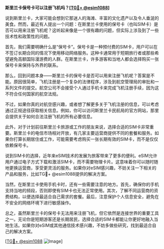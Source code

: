 **斯里兰卡保号卡可以注册飞机吗？[[TG💪+ @esim1088](https://t.me/s/esim1088)]**

说到斯里兰卡，大家可能会想到它那迷人的海滩、丰富的文化遗产以及令人垂涎的美食。然而，最近有人提出一个问题：在斯里兰卡使用的保号卡（也叫SIM卡）是否可以用来注册飞机呢？这听起来像是一个很有趣的问题，但实际上涉及到了一些技术性和政策性的问题。

首先，我们需要明确什么是“保号卡”。保号卡是一种预付费的SIM卡，用户可以在不签订长期合同的情况下使用移动网络服务。这种卡通常用于短期旅行者或那些希望避免高额国际漫游费的人群。在斯里兰卡，许多游客和当地人都会选择购买一张保号卡来保持与外界的联系。

那么，回到问题本身——斯里兰卡的保号卡是否可以用来注册飞机呢？答案是不能。原因很简单，飞机注册是一个复杂的法律程序，涉及到航空管理局的审批和一系列文件的提交。航空公司不会接受个人通过手机卡来完成飞机注册手续，因为这不符合任何国家的航空法规。

不过，如果你真的对航空感兴趣，或者想了解更多关于飞机注册的信息，可以考虑通过正规途径获取相关信息。例如，你可以访问斯里兰卡民航局的官方网站，那里会提供关于如何合法注册飞机的所有必要信息。

此外，对于计划前往斯里兰卡旅游或工作的朋友来说，选择合适的SIM卡非常重要。斯里兰卡的电信市场相对开放，有几家主要运营商提供不同的套餐和服务。如果你打算长期居住或工作，可能需要考虑购买一张长期有效的SIM卡，而不是仅仅依赖保号卡。

说到SIM卡的选择，近年来eSIM技术的发展为旅客带来了更多的便利。eSIM允许用户通过电子方式下载和激活SIM卡，而不需要物理卡片。这意味着你可以随时随地更换运营商，享受更灵活的服务。如果你对eSIM感兴趣，不妨关注一下相关的产品和服务，比如TG💪+ @esim1088提供的解决方案。

当然，在斯里兰卡使用手机卡时，还有一些需要注意的地方。首先，确保你的手机支持当地的频段，否则即使有SIM卡也无法正常使用。其次，了解不同运营商的资费结构，以便选择最适合自己需求的套餐。最后，注意保护个人信息安全，避免在不安全的网络环境下进行敏感操作。

总之，虽然斯里兰卡的保号卡无法用来注册飞机，但它依然是连接世界的重要工具之一。无论你是短期游客还是长期居民，选择合适的SIM卡都能让你更好地融入当地生活。如果你对eSIM或其他通信技术感兴趣，不妨多做些研究，找到最适合自己的解决方案。

[[TG💪+ @esim1088](https://t.me/s/esim1088) ![Image](https://i.postimg.cc/4NQfJmqS/Snipaste-2025-05-13-00-14-12.png)]